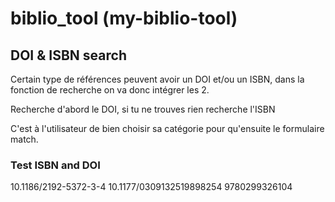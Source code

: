 # biblio_tool (my-biblio-tool)

## DOI & ISBN search

Certain type de références peuvent avoir un DOI et/ou un ISBN, dans la fonction de recherche on va donc intégrer les 2.

Recherche d'abord le DOI, si tu ne trouves rien recherche l'ISBN

C'est à l'utilisateur de bien choisir sa catégorie pour qu'ensuite le formulaire match.

### Test ISBN and DOI

10.1186/2192-5372-3-4
10.1177/0309132519898254
9780299326104

